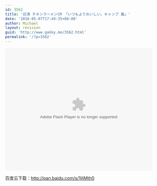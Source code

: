 ```yaml
---
id: 3562
title: '日清 チキンラーメンCM 「いつもよりおいしい。キャンプ 篇」'
date: '2016-05-07T17:49:35+08:00'
author: Michael
layout: revision
guid: 'http://www.gakky.me/3562.html'
permalink: '/?p=3562'
---
```


<embed align="middle" height="400" src="http://player.youku.com/player.php/sid/XMTU2MDA5NDQ4OA==/v.swf" type="application/x-shockwave-flash" width="480"></embed>

百度云下载：<http://pan.baidu.com/s/1jIjMth0>
